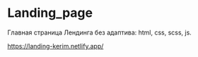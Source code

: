 # Landing_page
 Главная страница Лендинга без адаптива: html, css, scss, js.

https://landing-kerim.netlify.app/

